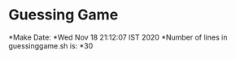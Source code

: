 # Guessing Game
*Make Date: *Wed Nov 18 21:12:07 IST 2020
*Number of lines in guessinggame.sh is: *30
